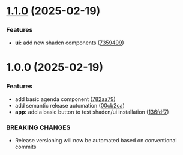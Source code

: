 # [1.1.0](https://github.com/Fx64b/m324-agenda/compare/v1.0.0...v1.1.0) (2025-02-19)


### Features

* **ui:** add new shadcn components ([7359499](https://github.com/Fx64b/m324-agenda/commit/73594992e80015dbe024307f7600f0322c2e8508))

# 1.0.0 (2025-02-19)


### Features

* add basic agenda component ([782aa79](https://github.com/Fx64b/m324-agenda/commit/782aa79248a3939b00bab971a740436a75573276))
* add semantic release automation ([00cb2ca](https://github.com/Fx64b/m324-agenda/commit/00cb2cac953b1cead808b2056d5aeaaac8d4cc2c))
* **app:** add a basic button to test shadcn/ui installation ([136fdf7](https://github.com/Fx64b/m324-agenda/commit/136fdf719f1dd09dd20f2d0e79c53d314e310ba2))


### BREAKING CHANGES

* Release versioning will now be automated based on conventional commits

